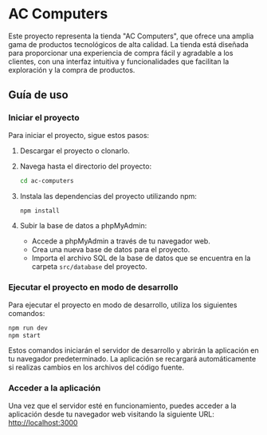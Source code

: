 # AC Computers
Este proyecto representa la tienda "AC Computers", que ofrece una amplia gama de productos tecnológicos de alta calidad. La tienda está diseñada para proporcionar una experiencia de compra fácil y agradable a los clientes, con una interfaz intuitiva y funcionalidades que facilitan la exploración y la compra de productos.

## Guía de uso

### Iniciar el proyecto
Para iniciar el proyecto, sigue estos pasos:

1. Descargar el proyecto o clonarlo.

2. Navega hasta el directorio del proyecto:
   ```bash
   cd ac-computers
   ```

3. Instala las dependencias del proyecto utilizando npm:
   ```bash
   npm install 
   ```

4. Subir la base de datos a phpMyAdmin:
   - Accede a phpMyAdmin a través de tu navegador web.
   - Crea una nueva base de datos para el proyecto.
   - Importa el archivo SQL de la base de datos que se encuentra en la carpeta `src/database` del proyecto.

### Ejecutar el proyecto en modo de desarrollo
Para ejecutar el proyecto en modo de desarrollo, utiliza los siguientes comandos:
```bash
npm run dev
npm start
```

Estos comandos iniciarán el servidor de desarrollo y abrirán la aplicación en tu navegador predeterminado. La aplicación se recargará automáticamente si realizas cambios en los archivos del código fuente.

### Acceder a la aplicación
Una vez que el servidor esté en funcionamiento, puedes acceder a la aplicación desde tu navegador web visitando la siguiente URL:
[http://localhost:3000](http://localhost:3000)
